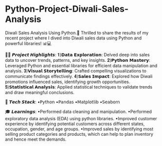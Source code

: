 # Python-Project-Diwali-Sales-Analysis

Diwali Sales Analysis Using Python.🚀
Thrilled to share the results of my recent project where I dived into Diwali sales data using Python and powerful libraries! 📊💻

🕵️‍♂️ 𝙋𝙧𝙤𝙟𝙚𝙘𝙩 𝙃𝙞𝙜𝙝𝙡𝙞𝙜𝙝𝙩𝙨:
𝟏)𝗗𝗮𝘁𝗮 𝗘𝘅𝗽𝗹𝗼𝗿𝗮𝘁𝗶𝗼𝗻: Delved deep into sales data to uncover trends, patterns, and key insights.
𝟐)𝗣𝘆𝘁𝗵𝗼𝗻 𝗠𝗮𝘀𝘁𝗲𝗿𝘆: Leveraged Python and essential libraries for efficient data manipulation and analysis.
𝟑)𝗩𝗶𝘀𝘂𝗮𝗹 𝗦𝘁𝗼𝗿𝘆𝘁𝗲𝗹𝗹𝗶𝗻𝗴: Crafted compelling visualizations to communicate findings effectively.
𝟒)𝗦𝗮𝗹𝗲𝘀 𝗜𝗺𝗽𝗮𝗰𝘁: Explored how Diwali promotions influenced sales, identifying growth opportunities.
𝟓)𝗦𝘁𝗮𝘁𝗶𝘀𝘁𝗶𝗰𝗮𝗹 𝗔𝗻𝗮𝗹𝘆𝘀𝗶𝘀: Applied statistical techniques to validate trends and draw meaningful conclusions.

🔧 𝙏𝙚𝙘𝙝 𝙎𝙩𝙖𝙘𝙠:
•𝖯𝗒𝗍𝗁𝗈𝗇
•𝖯𝖺𝗇𝖽𝖺𝗌
•𝖬𝖺𝗍𝗉𝗅𝗈𝗍𝗅𝗂𝖻
•𝖲𝖾𝖺𝖻𝗈𝗋𝗇

🎓 𝙇𝙚𝙖𝙧𝙣𝙞𝙣𝙜𝙨:
•Performed data cleaning and manipulation.
•Performed exploratory data analysis (EDA) using python libraries.
•Improved customer experience by identifying potential customers across different states, occupation, gender, and age groups.
•Improved sales by identifying most selling product categories and products, which can help to plan inventory and hence meet the demands.
